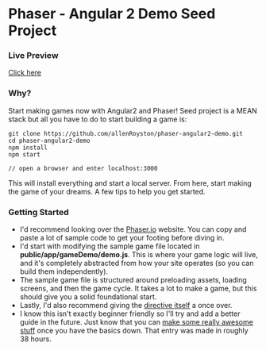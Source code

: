 # Phaser - Angular 2 Demo Seed Project

### Live Preview
[Click here](https://phaser-angular2-demo.herokuapp.com/)

### Why?
Start making games now with Angular2 and Phaser!  Seed project is a MEAN stack but all you have to do to start building a game is:

```
git clone https://github.com/allenRoyston/phaser-angular2-demo.git
cd phaser-angular2-demo
npm install
npm start

// open a browser and enter localhost:3000
```

This will install everything and start a local server.  From here, start making the game of your dreams.  A few tips to help you get started.

### Getting Started

- I'd recommend looking over the [Phaser.io](http://phaser.io/ "Phaser.io") website.  You can copy and paste a lot of sample code to get your footing before diving in.
- I'd start with modifying the sample game file located in <strong>public/app/gameDemo/demo.js</strong>.  This is where your game logic will live, and it's completely abstracted from how your site operates (so you can build them independently).   
- The sample game file is structured around preloading assets, loading screens, and then the game cycle.  It takes a lot to make a game, but this should give you a solid foundational start.  
- Lastly, I'd also recommend giving the [directive itself](httpshttps://github.com/allenRoyston/ang2-phaser) a once over.  
- I know this isn't exactly beginner friendly so I'll try and add a better guide in the future.  Just know that you can [make some really awesome stuff](https://www.angularattack.com/entries/1181-totally-not-a-robot/launch) once you have the basics down.  That entry was made in roughly 38 hours.  




